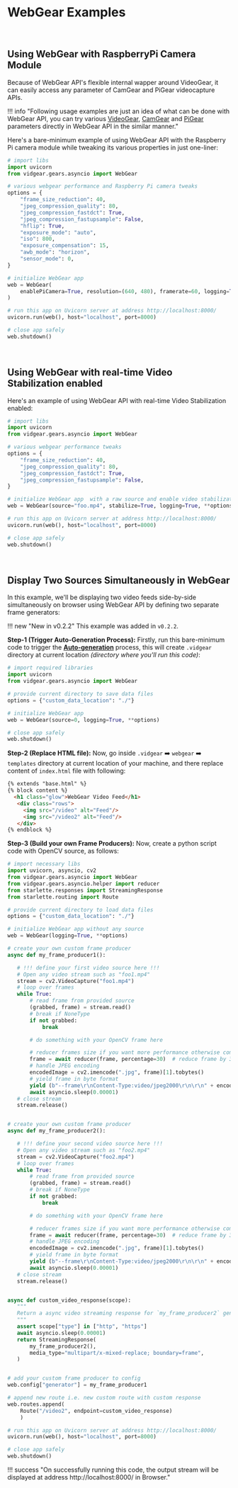 <!--
===============================================
vidgear library source-code is deployed under the Apache 2.0 License:

Copyright (c) 2019 Abhishek Thakur(@abhiTronix) <abhi.una12@gmail.com>

Licensed under the Apache License, Version 2.0 (the "License");
you may not use this file except in compliance with the License.
You may obtain a copy of the License at

   http://www.apache.org/licenses/LICENSE-2.0

Unless required by applicable law or agreed to in writing, software
distributed under the License is distributed on an "AS IS" BASIS,
WITHOUT WARRANTIES OR CONDITIONS OF ANY KIND, either express or implied.
See the License for the specific language governing permissions and
limitations under the License.
===============================================
-->

# WebGear Examples

&nbsp;

## Using WebGear with RaspberryPi Camera Module

Because of WebGear API's flexible internal wapper around VideoGear, it can easily access any parameter of CamGear and PiGear videocapture APIs.

!!! info "Following usage examples are just an idea of what can be done with WebGear API, you can try various [VideoGear](../../gears/videogear/params/), [CamGear](../../gears/camgear/params/) and [PiGear](../../gears/pigear/params/) parameters directly in WebGear API in the similar manner."
 
Here's a bare-minimum example of using WebGear API with the Raspberry Pi camera module while tweaking its various properties in just one-liner:

```python
# import libs
import uvicorn
from vidgear.gears.asyncio import WebGear

# various webgear performance and Raspberry Pi camera tweaks
options = {
    "frame_size_reduction": 40,
    "jpeg_compression_quality": 80,
    "jpeg_compression_fastdct": True,
    "jpeg_compression_fastupsample": False,
    "hflip": True,
    "exposure_mode": "auto",
    "iso": 800,
    "exposure_compensation": 15,
    "awb_mode": "horizon",
    "sensor_mode": 0,
}

# initialize WebGear app
web = WebGear(
    enablePiCamera=True, resolution=(640, 480), framerate=60, logging=True, **options
)

# run this app on Uvicorn server at address http://localhost:8000/
uvicorn.run(web(), host="localhost", port=8000)

# close app safely
web.shutdown()
```

&nbsp;

## Using WebGear with real-time Video Stabilization enabled
 
Here's an example of using WebGear API with real-time Video Stabilization enabled:

```python
# import libs
import uvicorn
from vidgear.gears.asyncio import WebGear

# various webgear performance tweaks
options = {
    "frame_size_reduction": 40,
    "jpeg_compression_quality": 80,
    "jpeg_compression_fastdct": True,
    "jpeg_compression_fastupsample": False,
}

# initialize WebGear app  with a raw source and enable video stabilization(`stabilize=True`)
web = WebGear(source="foo.mp4", stabilize=True, logging=True, **options)

# run this app on Uvicorn server at address http://localhost:8000/
uvicorn.run(web(), host="localhost", port=8000)

# close app safely
web.shutdown()
```

&nbsp;


## Display Two Sources Simultaneously in WebGear

In this example, we'll be displaying two video feeds side-by-side simultaneously on browser using WebGear API by defining two separate frame generators: 

!!! new "New in v0.2.2" 
    This example was added in `v0.2.2`.

**Step-1 (Trigger Auto-Generation Process):** Firstly, run this bare-minimum code to trigger the [**Auto-generation**](../../gears/webgear/#auto-generation-process) process, this will create `.vidgear` directory at current location _(directory where you'll run this code)_:

```python
# import required libraries
import uvicorn
from vidgear.gears.asyncio import WebGear

# provide current directory to save data files
options = {"custom_data_location": "./"}

# initialize WebGear app
web = WebGear(source=0, logging=True, **options)

# close app safely
web.shutdown()
```

**Step-2 (Replace HTML file):** Now, go inside `.vidgear` :arrow_right: `webgear` :arrow_right: `templates` directory at current location of your machine, and there replace content of `index.html` file with following:

```html
{% extends "base.html" %}
{% block content %}
  <h1 class="glow">WebGear Video Feed</h1>
   <div class="rows">
     <img src="/video" alt="Feed"/>
     <img src="/video2" alt="Feed"/>
   </div>
{% endblock %}
```

**Step-3 (Build your own Frame Producers):** Now, create a python script code with OpenCV source, as follows:

```python
# import necessary libs
import uvicorn, asyncio, cv2
from vidgear.gears.asyncio import WebGear
from vidgear.gears.asyncio.helper import reducer
from starlette.responses import StreamingResponse
from starlette.routing import Route

# provide current directory to load data files
options = {"custom_data_location": "./"}

# initialize WebGear app without any source
web = WebGear(logging=True, **options)

# create your own custom frame producer
async def my_frame_producer1():

   # !!! define your first video source here !!!
   # Open any video stream such as "foo1.mp4"
   stream = cv2.VideoCapture("foo1.mp4")
   # loop over frames
   while True:
       # read frame from provided source
       (grabbed, frame) = stream.read()
       # break if NoneType
       if not grabbed:
           break

       # do something with your OpenCV frame here

       # reducer frames size if you want more performance otherwise comment this line
       frame = await reducer(frame, percentage=30)  # reduce frame by 30%
       # handle JPEG encoding
       encodedImage = cv2.imencode(".jpg", frame)[1].tobytes()
       # yield frame in byte format
       yield (b"--frame\r\nContent-Type:video/jpeg2000\r\n\r\n" + encodedImage + b"\r\n")
       await asyncio.sleep(0.00001)
   # close stream
   stream.release()


# create your own custom frame producer
async def my_frame_producer2():

   # !!! define your second video source here !!!
   # Open any video stream such as "foo2.mp4"
   stream = cv2.VideoCapture("foo2.mp4")
   # loop over frames
   while True:
       # read frame from provided source
       (grabbed, frame) = stream.read()
       # break if NoneType
       if not grabbed:
           break

       # do something with your OpenCV frame here

       # reducer frames size if you want more performance otherwise comment this line
       frame = await reducer(frame, percentage=30)  # reduce frame by 30%
       # handle JPEG encoding
       encodedImage = cv2.imencode(".jpg", frame)[1].tobytes()
       # yield frame in byte format
       yield (b"--frame\r\nContent-Type:video/jpeg2000\r\n\r\n" + encodedImage + b"\r\n")
       await asyncio.sleep(0.00001)
   # close stream
   stream.release()


async def custom_video_response(scope):
   """
   Return a async video streaming response for `my_frame_producer2` generator
   """
   assert scope["type"] in ["http", "https"]
   await asyncio.sleep(0.00001)
   return StreamingResponse(
       my_frame_producer2(),
       media_type="multipart/x-mixed-replace; boundary=frame",
   )


# add your custom frame producer to config
web.config["generator"] = my_frame_producer1

# append new route i.e. new custom route with custom response
web.routes.append(
    Route("/video2", endpoint=custom_video_response)
    )

# run this app on Uvicorn server at address http://localhost:8000/
uvicorn.run(web(), host="localhost", port=8000)

# close app safely
web.shutdown()
``` 

!!! success "On successfully running this code, the output stream will be displayed at address http://localhost:8000/ in Browser."


&nbsp;